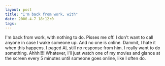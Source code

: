 ```yaml
---
layout: post
title: "I'm back from work, with"
date: 2000-4-7 18:12:0
tags: 
---
```


I'm back from work, with nothing to do. Pisses me off. I don't want to call anyone in case I wake someone up. And no one is online. Dammit, I hate it when this happens. I paged Al, still no response from him. I really want to do something. Ahhh!!!! Whatever, I'll just watch one of my movies and glance at the screen every 5 minutes until someone goes online, like I often do.

